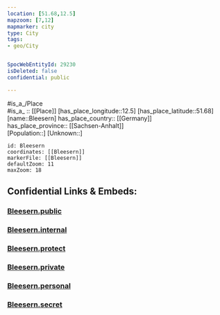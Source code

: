 ```yaml
---
location: [51.68,12.5] 
mapzoom: [7,12] 
mapmarker: city 
type: City
tags:
- geo/City


SpocWebEntityId: 29230
isDeleted: false
confidential: public

---
```

#is_a_/Place  
#is_a_ :: [[Place]] 
[has_place_longitude::12.5] 
[has_place_latitude::51.68] 
[name::Bleesern] 
has_place_country:: [[Germany]]  
has_place_province:: [[Sachsen-Anhalt]]  
[Population::] 
[Unknown::] 


```leaflet
id: Bleesern
coordinates: [[Bleesern]] 
markerFile: [[Bleesern]] 
defaultZoom: 11 
maxZoom: 18
```


## Confidential Links & Embeds: 

### [Bleesern.public](/_public/\Earth\Continent\Europe\Europe~Central\Germany\Germany~East\Sachsen-Anhalt\counties~SA\Wittenberg\cities~Wittenberg\Gräfenhainichen\CityBleesern.public.md) 

### [Bleesern.internal](/_internal/\Earth\Continent\Europe\Europe~Central\Germany\Germany~East\Sachsen-Anhalt\counties~SA\Wittenberg\cities~Wittenberg\Gräfenhainichen\CityBleesern.internal.md) 

### [Bleesern.protect](/_protect/\Earth\Continent\Europe\Europe~Central\Germany\Germany~East\Sachsen-Anhalt\counties~SA\Wittenberg\cities~Wittenberg\Gräfenhainichen\CityBleesern.protect.md) 

### [Bleesern.private](/_private/\Earth\Continent\Europe\Europe~Central\Germany\Germany~East\Sachsen-Anhalt\counties~SA\Wittenberg\cities~Wittenberg\Gräfenhainichen\CityBleesern.private.md) 

### [Bleesern.personal](/_personal/\Earth\Continent\Europe\Europe~Central\Germany\Germany~East\Sachsen-Anhalt\counties~SA\Wittenberg\cities~Wittenberg\Gräfenhainichen\CityBleesern.personal.md) 

### [Bleesern.secret](/_secret/\Earth\Continent\Europe\Europe~Central\Germany\Germany~East\Sachsen-Anhalt\counties~SA\Wittenberg\cities~Wittenberg\Gräfenhainichen\CityBleesern.secret.md)

